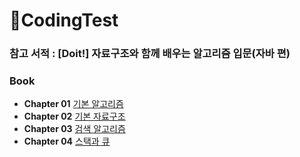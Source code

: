 # 🐙CodingTest
### 참고 서적 : [Doit!] 자료구조와 함께 배우는 알고리즘 입문(자바 편)
### Book
- **Chapter 01** [기본 알고리즘](https://github.com/iams0m/CodingTest/tree/main/chapter01)
- **Chapter 02** [기본 자료구조](https://github.com/iams0m/CodingTest/tree/main/chapter02)
- **Chapter 03** [검색 알고리즘](https://github.com/iams0m/CodingTest/tree/main/chapter03)
- **Chapter 04** [스택과 큐](https://github.com/iams0m/CodingTest/tree/main/chapter04)
